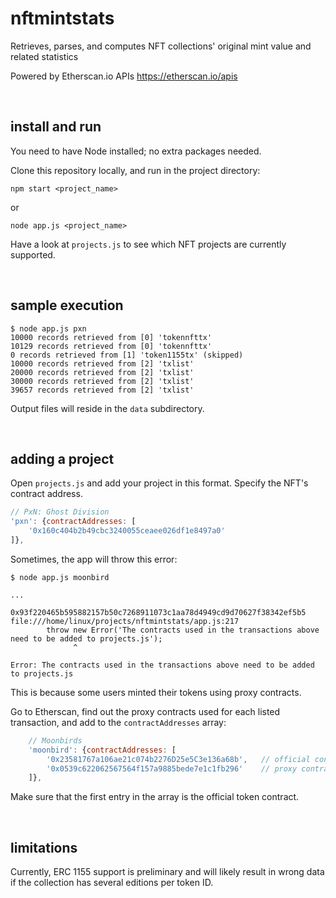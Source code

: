 # nftmintstats
Retrieves, parses, and computes NFT collections' original mint value and related statistics

Powered by Etherscan.io APIs
https://etherscan.io/apis

<br/>

## install and run

You need to have Node installed; no extra packages needed.

Clone this repository locally, and run in the project directory:

`npm start <project_name>`

or

`node app.js <project_name>`

Have a look at `projects.js` to see which NFT projects are currently supported.

<br/>

## sample execution

```
$ node app.js pxn
10000 records retrieved from [0] 'tokennfttx'
10129 records retrieved from [0] 'tokennfttx'
0 records retrieved from [1] 'token1155tx' (skipped)
10000 records retrieved from [2] 'txlist'
20000 records retrieved from [2] 'txlist'
30000 records retrieved from [2] 'txlist'
39657 records retrieved from [2] 'txlist'
```

Output files will reside in the `data` subdirectory.

<br/>

## adding a project

Open `projects.js` and add your project in this format. Specify the NFT's contract address.

```js
// PxN: Ghost Division
'pxn': {contractAddresses: [
    '0x160c404b2b49cbc3240055ceaee026df1e8497a0'
]},
```

Sometimes, the app will throw this error:

```
$ node app.js moonbird

...

0x93f220465b595882157b50c7268911073c1aa78d4949cd9d70627f38342ef5b5
file:///home/linux/projects/nftmintstats/app.js:217
        throw new Error('The contracts used in the transactions above need to be added to projects.js');
              ^

Error: The contracts used in the transactions above need to be added to projects.js
```

This is because some users minted their tokens using proxy contracts.

Go to Etherscan, find out the proxy contracts used for each listed transaction, and add to the `contractAddresses` array:

```js
    // Moonbirds
    'moonbird': {contractAddresses: [
        '0x23581767a106ae21c074b2276D25e5C3e136a68b',   // official contract
        '0x0539c622062567564f157a9885bede7e1c1fb296'    // proxy contract
    ]},
```

Make sure that the first entry in the array is the official token contract.

<br />

## limitations

Currently, ERC 1155 support is preliminary and will likely result in wrong data if the collection has several editions per token ID.
